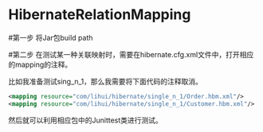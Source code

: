 # HibernateRelationMapping

#第一步
将Jar包build path

#第二步
在测试某一种关联映射时，需要在hibernate.cfg.xml文件中，打开相应的mapping的注释。

比如我准备测试sing_n_1，那么我需要将下面代码的注释取消。
```xml
<mapping resource="com/lihui/hibernate/single_n_1/Order.hbm.xml"/>
<mapping resource="com/lihui/hibernate/single_n_1/Customer.hbm.xml"/>
```
然后就可以利用相应包中的Junittest类进行测试。
